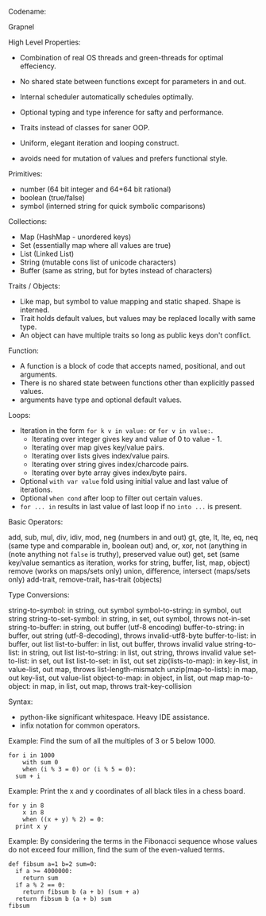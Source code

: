 Codename:

Grapnel

High Level Properties:

- Combination of real OS threads and green-threads for optimal effeciency.
- No shared state between functions except for parameters in and out.
- Internal scheduler automatically schedules optimally.

- Optional typing and type inference for safty and performance.
- Traits instead of classes for saner OOP.

- Uniform, elegant iteration and looping construct.

- avoids need for mutation of values and prefers functional style.

Primitives:

- number (64 bit integer and 64+64 bit rational)
- boolean (true/false)
- symbol (interned string for quick symbolic comparisons)

Collections:

- Map (HashMap - unordered keys)
- Set (essentially map where all values are true)
- List (Linked List)
- String (mutable cons list of unicode characters)
- Buffer (same as string, but for bytes instead of characters)

Traits / Objects:

- Like map, but symbol to value mapping and static shaped.  Shape is interned.
- Trait holds default values, but values may be replaced locally with same type.
- An object can have multiple traits so long as public keys don't conflict.

Function:

- A function is a block of code that accepts named, positional, and out arguments.
- There is no shared state between functions other than explicitly passed values.
- arguments have type and optional default values.

Loops:

- Iteration in the form `for k v in value:` or `for v in value:`.
  - Iterating over integer gives key and value of 0 to value - 1.
  - Iterating over map gives key/value pairs.
  - Iterating over lists gives index/value pairs.
  - Iterating over string gives index/charcode pairs.
  - Iterating over byte array gives index/byte pairs.
- Optional `with var value` fold using initial value and last value of iterations.
- Optional `when cond` after loop to filter out certain values.
- `for ... in` results in last value of last loop if no `into ...` is present.

Basic Operators:

add, sub, mul, div, idiv, mod, neg (numbers in and out)
gt, gte, lt, lte, eq, neq (same type and comparable in, boolean out)
and, or, xor, not (anything in (note anything not `false` is truthy), preserved value out)
get, set (same key/value semantics as iteration, works for string, buffer, list, map, object)
remove (works on maps/sets only)
union, difference, intersect (maps/sets only)
add-trait, remove-trait, has-trait (objects)

Type Conversions:

string-to-symbol: in string, out symbol
symbol-to-string: in symbol, out string
string-to-set-symbol: in string, in set<symbol>, out symbol, throws not-in-set
string-to-buffer: in string, out buffer (utf-8 encoding)
buffer-to-string: in buffer, out string (utf-8-decoding), throws invalid-utf8-byte
buffer-to-list: in buffer, out list
list-to-buffer: in list, out buffer, throws invalid value
string-to-list: in string, out list
list-to-string: in list, out string, throws invalid value
set-to-list: in set, out list
list-to-set: in list, out set
zip(lists-to-map): in key-list, in value-list, out map, throws list-length-mismatch
unzip(map-to-lists): in map, out key-list, out value-list
object-to-map: in object, in list<traits>, out map
map-to-object: in map, in list<traits>, out map, throws trait-key-collision

Syntax:

- python-like significant whitespace.  Heavy IDE assistance.
- infix notation for common operators.

Example: Find the sum of all the multiples of 3 or 5 below 1000.

```grapnel
for i in 1000
    with sum 0
    when (i % 3 = 0) or (i % 5 = 0):
  sum + i
```

Example: Print the x and y coordinates of all black tiles in a chess board.

```grapnel
for y in 8
    x in 8
    when ((x + y) % 2) = 0:
  print x y
```


Example: By considering the terms in the Fibonacci sequence whose values do not exceed four million, find the sum of the even-valued terms.

```grapnel
def fibsum a=1 b=2 sum=0:
  if a >= 4000000:
    return sum
  if a % 2 == 0:
    return fibsum b (a + b) (sum + a)
  return fibsum b (a + b) sum
fibsum
```
